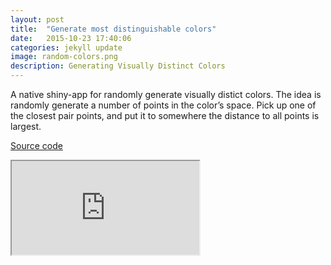```yaml
---
layout: post
title:  "Generate most distinguishable colors"
date:   2015-10-23 17:40:06
categories: jekyll update
image: random-colors.png
description: Generating Visually Distinct Colors
---
```




A native shiny-app for randomly generate visually distict colors. The idea is randomly generate a number of points in the color’s space. Pick up one of the closest pair points, and put it to somewhere the distance to all points is largest. 

[Source code](https://github.com/shinysolutions/RColor)

<iframe src="http://82.164.5.46:3838/RColor/"></iframe><br>
